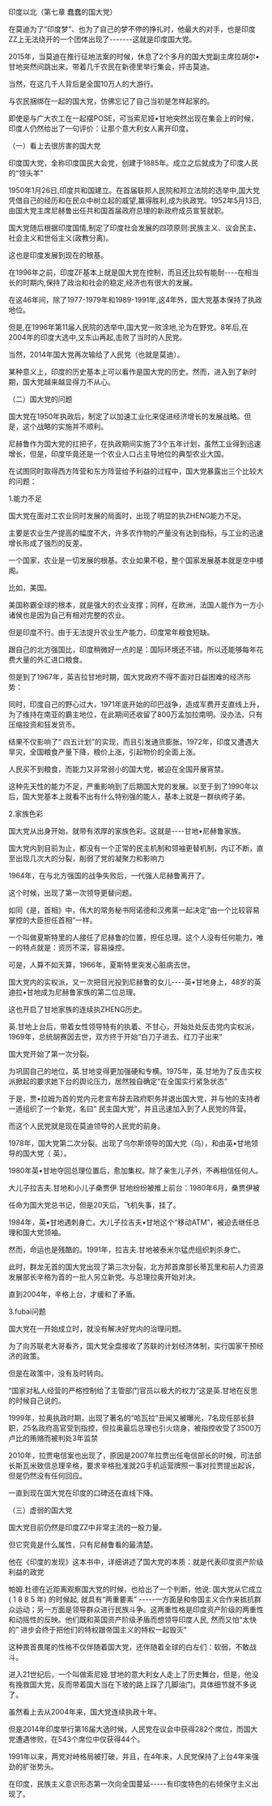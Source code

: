 印度以北（第七章 蠢蠢的国大党）
<p>在莫迪为了“印度梦”、也为了自己的梦不停的挣扎时，他最大的对手，也是印度ZZ上无法绕开的一个团体出现了-------这就是印度国大党。</p>
<p>2015年，当莫迪在推行征地法案的时候，休息了2个多月的国大党副主席拉胡尔•甘地突然间跳出来。带着几千农民在新德里举行集会，抨击莫迪。</p>
<p>当然，在这几千人背后是全国10万人的大游行。</p>
<p>与农民捆绑在一起的国大党，仿佛忘记了自己当初是怎样起家的。</p>
<p>即使是与广大农工在一起摆POSE，可当索尼娅•甘地突然出现在集会上的时候，印度人仍然给出了一句评价：让那个意大利女人离开印度。</p>
<p>（一）看上去很厉害的国大党</p>
<p>印度国大党，全称印度国民大会党，创建于1885年。成立之后就成为了印度人民的“领头羊”</p>
<p>1950年1月26日,印度共和国建立。在首届联邦人民院和邦立法院的选举中,国大党凭借自己的经历和在民众中树立起的威望,赢得胜利,成为执政党。1952年5月13日,由国大党主席尼赫鲁出任共和国首届政府总理的新政府成员宣誓就职。</p>
<p>国大党随后根据印度国情,制定了印度社会发展的四项原则:民族主义、议会民主、社会主义和世俗主义(政教分离)。</p>
<p>这也是印度发展到现在的根基。</p>
<p>在1996年之前，印度ZF基本上就是国大党在控制，而且还比较有能耐----在相当长的时期内,保持了政治和社会的稳定,经济也有很大的发展。</p>
<p>在这46年间，除了1977-1979年和1989-1991年,这4年外，国大党基本保持了执政地位。</p>
<p>但是,在1996年第11届人民院的选举中,国大党一败涂地,沦为在野党。8年后,在2004年的印度大选中,又东山再起,击败了当时的人民党。</p>
<p>当然，2014年国大党再次输给了人民党（也就是莫迪）。</p>
<p>某种意义上，印度的历史基本上可以看作是国大党的历史。然而，进入到了新时期，国大党越来越显得力不从心。</p>
<p>（二）国大党的问题</p>
<p>国大党在1950年执政后，制定了以加速工业化来促进经济增长的发展战略。但是，这个战略的实施并不顺利。</p>
<p>尼赫鲁作为国大党的扛把子，在执政期间实施了3个五年计划，虽然工业得到迅速增长，但是，印度毕竟还是一个农业人口占主导地位的典型农业大国。</p>
<p>在试图同时取得西方阵营和东方阵营给予利益的过程中，国大党暴露出三个比较大的问题：</p>
<p>1.能力不足</p>
<p>国大党在面对工农业同时发展的局面时，出现了明显的执ZHENG能力不足。</p>
<p>主要是农业生产提高的幅度不大，许多农作物的产量没有达到指标，与工业的迅速增长形成了强烈的反差。</p>
<p>一个国家，农业是一切发展的根基。农业如果不稳，整个国家发展基本就是空中楼阁。</p>
<p>比如，美国。</p>
<p>美国称霸全球的根本，就是强大的农业支撑；同样，在欧洲，法国人能作为一方小诸侯也是因为自己有相对完整的农业。</p>
<p>但是印度不行。由于无法提升农业生产能力，印度常年粮食短缺。</p>
<p>跟自己的北方强国比，印度稍微好一点的是：国际环境还不错。所以还能够每年花费大量的外汇进口粮食。</p>
<p>但是到了1967年，英吉拉甘地时期，国大党政府不得不面对日益困难的经济形势：</p>
<p>同时，印度自己的野心过大，1971年底开始的印巴战争，造成军费开支直线上升，为了维持在南亚的霸主地位，在此期间还收留了800万孟加拉南明。没办法，只有压缩投资和狂发货币。</p>
<p>结果不仅影响了“ 四五计划”的实现，而且引发通货膨胀。1972年，印度又遭遇大旱灾，全国粮食产量下降，粮价上涨，引起物价的全面上涨。</p>
<p>人民买不到粮食，而能力又非常弱小的国大党，被迫在全国开展宵禁。</p>
<p>这种先天性的能力不足，严重影响到了后期国大党的发展。以至于到了1990年以后，国大党基本上就看不出有什么特别强的能人，基本上就是一群纨绔子弟。</p>
<p>2.家族色彩</p>
<p>国大党从出身开始，就带有浓厚的家族色彩。这就是----甘地•尼赫鲁家族。</p>
<p>国大党内到目前为止，都没有一个正常的民主机制和领袖更替机制，内讧不断，直至出现几次大的分裂，削弱了党的凝聚力和影响力</p>
<p>1964年，在与北方强国的战争失败后，一代强人尼赫鲁离开了。</p>
<p>这个时候，出现了第一次领导更替问题。</p>
<p>如同《是，首相》中，伟大的常务秘书阿诺德和汉弗莱一起决定“由一个比较容易掌控的大臣担任首相”一样。</p>
<p>一个叫做夏斯特里的人接任了尼赫鲁的位置，担任总理。这个人没有任何能力，唯一的特点就是：资历不深，容易操控。</p>
<p>可是，人算不如天算，1966年，夏斯特里突发心脏病去世。</p>
<p>国大党内的实权派，又一次把目光投到尼赫鲁的女儿----英•甘地身上，48岁的英迪拉•甘地成为尼赫鲁家族的第二位总理。</p>
<p>这也开启了甘地家族的连续执ZHENG历史。</p>
<p>英.甘地上台后，带着女性领导特有的执着、不甘心，开始处处反击党内实权派，1969年，总统胡赛因去世，双方终于开始“白刀子进去、红刀子出来”</p>
<p>国大党开始了第一次分裂。</p>
<p>为巩固自己的地位，英.甘地变得更加强硬和专横。1975年，英.甘地为了反击实权派掀起的要求她下台的舆论压力，居然独自确定“在全国实行紧急状态”</p>
<p>于是，贾•拉姆为首的党内元老宣布辞去政府职务并退出国大党，并与他的支持者一道组织了一个新党，名曰“ 民主国大党”，并且迅速加入到了人民党的阵营。</p>
<p>而这个人民党就是现在莫迪领导的人民党的前身。</p>
<p>1978年，国大党第二次分裂。出现了乌尔斯领导的国大党（乌），和由英•甘地领导的国大党（ 英）。</p>
<p>1980年英•甘地夺回总理位置后，愈加集权。除了亲生儿子外，不再相信任何人。</p>
<p>大儿子拉吉夫.甘地和小儿子桑贾伊.甘地纷纷被推上前台：1980年6月，桑贾伊被</p>
<p>任命为国大党总书记，但是20天后，飞机失事，挂了。</p>
<p>1984年，英•甘地遇刺身亡。大儿子拉吉夫•甘地这个“移动ATM”，被迫去继任总理和国大党领袖。</p>
<p>然而，命运也是残酷的。1991年，拉吉夫.甘地被泰米尔猛虎组织刺杀身亡。</p>
<p>此时，群龙无首的国大党出现了第三次分裂，北方邦首席部长蒂瓦里和前人力资源发展部长辛格为首的一批人另立新党。与总理拉奥开始对决。</p>
<p>直到2004年，辛格上台，才缓和了矛盾。</p>
<p>3.fubai问题</p>
<p>国大党在一开始成立时，就没有解决好党内的治理问题。</p>
<p>为了向苏联老大哥看齐，国大党全盘接收了苏联的计划经济体制，实行国家干预经济的政策。</p>
<p>但是在政策中，没有及时转向。</p>
<p>“国家对私人经营的严格控制给了主管部门官员以极大的权力”这是英.甘地在反思的时候自己说的。</p>
<p>1999年，拉奥执政时期，出现了著名的“哈瓦拉”丑闻又被曝光，7名现任部长辞职，25名政府高官受到指控，但拉奥最后总理也引火烧身，被指控收受了3500万卢比的贿赂而被判处3年监禁</p>
<p>2010年，拉贾电信案也出现了，原因是2007年拉贾出任电信部长的时候，司法部长斯瓦米致信总理辛格，要求辛格批准就2G手机运营牌照一事对拉贾提出起诉，但是仍然没有任何回应。</p>
<p>一直到现在国大党在印度的口碑还在直线下降。</p>
<p>（三）虚弱的国大党</p>
<p>国大党目前仍然是印度ZZ中非常主流的一股力量。</p>
<p>但它究竟是什么属性，只有尼赫鲁看的最清楚。</p>
<p>他在《印度的发现》这本书中，详细讲述了国大党的本质：就是代表印度资产阶级利益的政党</p>
<p>帕姆.杜德在近距离观察国大党的时候，也给出了一个判断，他说: 国大党从它成立( 1 8 8 5 年) 的时候起, 就具有“两重要素” -----一方面是和帝国主义合作来抵抗群众运动；另一方面是领导群众进行民族斗争。这两重性格是印度资产阶级的两重性和动摇性的反映。他们既和英国资产阶级矛盾而想领导印度人民, 然而又怕“太快的” 进步会终于把他们的特权跟帝国主义的特权一起毁灭”</p>
<p>这种畏首畏尾的性格不仅伴随着国大党，还伴随着全球的白左们：软弱，不敢战斗。</p>
<p>进入21世纪后，一个叫做索尼娅.甘地的意大利女人走上了历史舞台，但是，他没有挽救国大党，反而带着国大当在下坡的路上踩了几脚油门。具体细节就不多说了。</p>
<p>虽然看上去从2004年来，国大党连续执政十年。</p>
<p>但是2014年印度举行第16届大选时候，人民党在议会中获得282个席位，而国大党遭遇惨败，在543个席位中仅获得44个。</p>
<p>1991年以来，两党对峙格局被打破，并且，在4年来，人民党保持了上台4年来强劲的扩张势头。</p>
<p>在印度，民族主义意识形态第一次向全国蔓延-----有印度特色的右倾保守主义出现了。</p>
